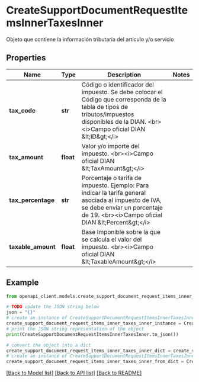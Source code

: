 # CreateSupportDocumentRequestItemsInnerTaxesInner

Objeto que contiene la información tributaria del articulo y/o servicio

## Properties

Name | Type | Description | Notes
------------ | ------------- | ------------- | -------------
**tax_code** | **str** | Código o identificador del impuesto. Se debe colocar el Código que corresponda de la tabla de tipos de tributos/impuestos disponibles de la DIAN. &lt;br&gt;&lt;i&gt;Campo oficial DIAN &amp;lt;ID&amp;gt;&lt;/i&gt; | 
**tax_amount** | **float** | Valor y/o importe del impuesto. &lt;br&gt;&lt;i&gt;Campo oficial DIAN &amp;lt;TaxAmount&amp;gt;&lt;/i&gt; | 
**tax_percentage** | **str** | Porcentaje o tarifa de impuesto. Ejemplo: Para indicar la tarifa general asociada al impuesto de IVA, se debe enviar un porcentaje de 19. &lt;br&gt;&lt;i&gt;Campo oficial DIAN &amp;lt;Percent&amp;gt;&lt;/i&gt; | 
**taxable_amount** | **float** | Base Imponible sobre la que se calcula el valor del impuesto. &lt;br&gt;&lt;i&gt;Campo oficial DIAN &amp;lt;TaxableAmount&amp;gt;&lt;/i&gt; | 

## Example

```python
from openapi_client.models.create_support_document_request_items_inner_taxes_inner import CreateSupportDocumentRequestItemsInnerTaxesInner

# TODO update the JSON string below
json = "{}"
# create an instance of CreateSupportDocumentRequestItemsInnerTaxesInner from a JSON string
create_support_document_request_items_inner_taxes_inner_instance = CreateSupportDocumentRequestItemsInnerTaxesInner.from_json(json)
# print the JSON string representation of the object
print(CreateSupportDocumentRequestItemsInnerTaxesInner.to_json())

# convert the object into a dict
create_support_document_request_items_inner_taxes_inner_dict = create_support_document_request_items_inner_taxes_inner_instance.to_dict()
# create an instance of CreateSupportDocumentRequestItemsInnerTaxesInner from a dict
create_support_document_request_items_inner_taxes_inner_from_dict = CreateSupportDocumentRequestItemsInnerTaxesInner.from_dict(create_support_document_request_items_inner_taxes_inner_dict)
```
[[Back to Model list]](../README.md#documentation-for-models) [[Back to API list]](../README.md#documentation-for-api-endpoints) [[Back to README]](../README.md)


